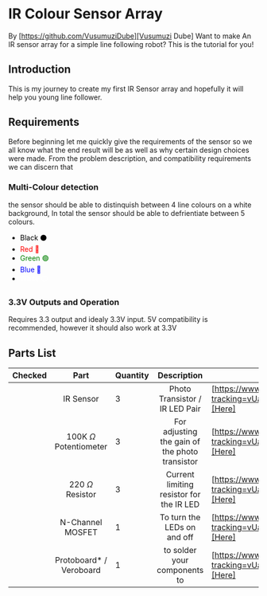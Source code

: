 # IR Colour Sensor Array
By [https://github.com/VusumuziDube][Vusumuzi Dube]
Want to make An IR sensor array for a simple line following robot?
This is the tutorial for you!

## Introduction
This is my journey to create my first IR Sensor array and hopefully it will help you young line follower.

## Requirements
Before beginning let me quickly give the requirements of the sensor so we all know what the end result will be as well as why certain design choices were made.
From the problem description, and compatibility requirements we can discern that 

### Multi-Colour detection
the sensor should be able to distinquish between 4 line colours on a white background, In total the sensor should be able to defrientiate between 5 colours.
- <span style="color:black">Black ⚫</span>
- <span style="color:red">Red 🔴</span>
- <span style="color:green">Green 🟢</span>
- <span style="color:blue">Blue 🔵</span>
- <span style="color:white">White ⚪</span>

### 3.3V Outputs and Operation
Requires 3.3 output and idealy 3.3V input. 5V compatibility is recommended, however it should also work at 3.3V

## Parts List
| Checked |             Part            | Quantity |                   Description                  | Link |
|---------|:---------------------------:|----------|:----------------------------------------------:|------|
|         | IR Sensor                   | 3        | Photo Transistor / IR LED Pair                 | [https://www.robotics.org.za/ITR9909?tracking=vUaBcGVoiTrcysntIvEoMY8EaQc3nlEaAzJSIy7qZ7d9tucVpG1GYWE2hHAKGVYS][Here] |
|         | 100K $\Omega$ Potentiometer | 3        | For adjusting the gain of the photo transistor | [https://www.robotics.org.za/B104-100K?tracking=vUaBcGVoiTrcysntIvEoMY8EaQc3nlEaAzJSIy7qZ7d9tucVpG1GYWE2hHAKGVYS][Here] |
|         | 220 $\Omega$ Resistor       | 3        | Current limiting resistor for the IR LED       | [https://www.robotics.org.za/RES-220E-50?tracking=vUaBcGVoiTrcysntIvEoMY8EaQc3nlEaAzJSIy7qZ7d9tucVpG1GYWE2hHAKGVYS][Here] |
|         | N-Channel MOSFET            | 1        | To turn the LEDs on and off                    | [https://www.robotics.org.za/BS170-TO-92?tracking=vUaBcGVoiTrcysntIvEoMY8EaQc3nlEaAzJSIy7qZ7d9tucVpG1GYWE2hHAKGVYS][Here] |
|         | Protoboard* / Veroboard     | 1        | to solder your components to                   | [https://www.robotics.org.za/PROTO5070?tracking=vUaBcGVoiTrcysntIvEoMY8EaQc3nlEaAzJSIy7qZ7d9tucVpG1GYWE2hHAKGVYS][Here]

